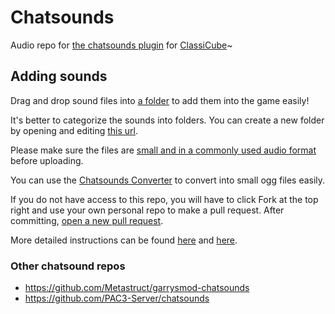 # Chatsounds

Audio repo for [the chatsounds plugin](https://github.com/SpiralP/rust-classicube-chatsounds-plugin) for [ClassiCube](https://www.classicube.net/)~

## Adding sounds

Drag and drop sound files into [a folder](/sounds) to add them into the game easily!

It's better to categorize the sounds into folders. You can create a new folder by opening and editing [this url](/../../upload/master/sounds/folder_name).

Please make sure the files are [small and in a commonly used audio format](https://github.com/Metastruct/garrysmod-chatsounds/blob/master/HOW%20TO%20ADD%20SOUNDS.txt#L13) before uploading.

You can use the [Chatsounds Converter](https://chatsounds-converter.spiralp.xyz) to convert into small ogg files easily.

If you do not have access to this repo, you will have to click Fork at the top right and use your own personal repo to make a pull request. After committing, [open a new pull request](/../../pull/new/master).

More detailed instructions can be found [here](https://github.com/Metastruct/garrysmod-chatsounds/blob/master/HOW%20TO%20ADD%20SOUNDS.txt) and [here](https://github.com/PAC3-Server/chatsounds/blob/master/README.md).

### Other chatsound repos

- https://github.com/Metastruct/garrysmod-chatsounds
- https://github.com/PAC3-Server/chatsounds
